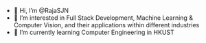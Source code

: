 - 👋 Hi, I’m @RajaSJN
- 👀 I’m interested in Full Stack Development, Machine Learning & Computer Vision, and their applications within different industries
- 🌱 I’m currently learning Computer Engineering in HKUST

<!---
RajaSJN/RajaSJN is a ✨ special ✨ repository because its `README.md` (this file) appears on your GitHub profile.
You can click the Preview link to take a look at your changes.
--->
